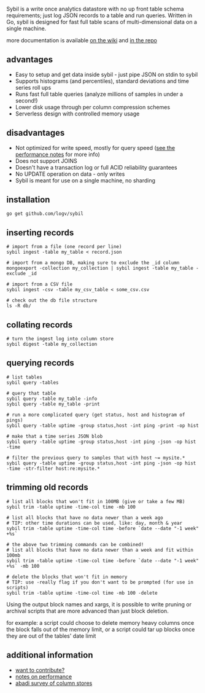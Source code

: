 Sybil is a write once analytics datastore with no up front table schema requirements;
just log JSON records to a table and run queries. Written in Go, sybil is
designed for fast full table scans of multi-dimensional data on a single machine.

more documentation is available [on the wiki](http://github.com/logv/sybil/wiki)
and [in the repo](http://github.com/logv/sybil/blob/master/docs)


advantages
----------

  * Easy to setup and get data inside sybil - just pipe JSON on stdin to sybil
  * Supports histograms (and percentiles), standard deviations and time series roll ups
  * Runs fast full table queries (analyze millions of samples in under a second!)
  * Lower disk usage through per column compression schemes
  * Serverless design with controlled memory usage

disadvantages
-------------

  * Not optimized for write speed, mostly for query speed ([see the performance notes](http://github.com/logv/sybil/wiki/Performance) for more info)
  * Does not support JOINS
  * Doesn't have a transaction log or full ACID reliability guarantees
  * No UPDATE operation on data - only writes
  * Sybil is meant for use on a single machine, no sharding

installation
------------

    go get github.com/logv/sybil


inserting records
-----------------

    # import from a file (one record per line)
    sybil ingest -table my_table < record.json

    # import from a mongo DB, making sure to exclude the _id column
    mongoexport -collection my_collection | sybil ingest -table my_table -exclude _id

    # import from a CSV file
    sybil ingest -csv -table my_csv_table < some_csv.csv

    # check out the db file structure
    ls -R db/


collating records
-----------------

    # turn the ingest log into column store
    sybil digest -table my_collection


querying records
----------------

    # list tables
    sybil query -tables

    # query that table
    sybil query -table my_table -info
    sybil query -table my_table -print

    # run a more complicated query (get status, host and histogram of pings)
    sybil query -table uptime -group status,host -int ping -print -op hist

    # make that a time series JSON blob
    sybil query -table uptime -group status,host -int ping -json -op hist -time

    # filter the previous query to samples that with host ~= mysite.*
    sybil query -table uptime -group status,host -int ping -json -op hist -time -str-filter host:re:mysite.*


trimming old records
--------------------

    # list all blocks that won't fit in 100MB (give or take a few MB)
    sybil trim -table uptime -time-col time -mb 100

    # list all blocks that have no data newer than a week ago 
    # TIP: other time durations can be used, like: day, month & year
    sybil trim -table uptime -time-col time -before `date --date "-1 week" +%s`

    # the above two trimming commands can be combined!
    # list all blocks that have no data newer than a week and fit within 100mb
    sybil trim -table uptime -time-col time -before `date --date "-1 week" +%s` -mb 100

    # delete the blocks that won't fit in memory
    # TIP: use -really flag if you don't want to be prompted (for use in scripts)
    sybil trim -table uptime -time-col time -mb 100 -delete

Using the output block names and xargs, it is possible to write pruning or
archival scripts that are more advanced than just block deletion. 

for example: a script could choose to delete memory heavy columns once the
block falls out of the memory limit, or a script could tar up blocks once they
are out of the tables' date limit

additional information
----------------------

* [want to contribute?](http://github.com/logv/sybil/wiki/Contributing)
* [notes on performance](http://github.com/logv/sybil/wiki/Performance)
* [abadi survey of column stores](http://db.csail.mit.edu/pubs/abadi-column-stores.pdf)
